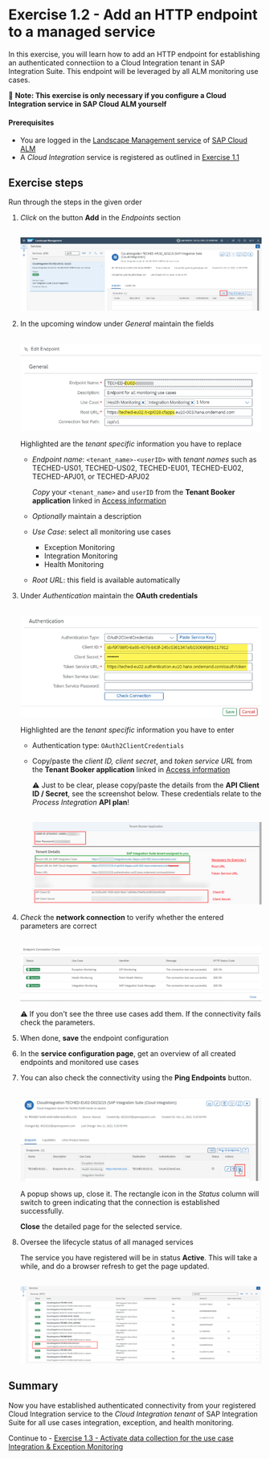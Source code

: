 # Exercise 1.2 - Add an HTTP endpoint to a managed service

In this exercise, you will learn how to add an HTTP endpoint for establishing an authenticated connectiion to a Cloud Integration tenant in SAP Integration Suite. This endpoint will be leveraged by all ALM monitoring use cases.

:construction_worker: **Note: This exercise is only necessary if you configure a Cloud Integration service in SAP Cloud ALM yourself**

#### Prerequisites

- You are logged in the [Landscape Management service](https://teched22-cloudalm-003.eu10.alm.cloud.sap/shell/run?sap-ui-app-id=sap.crun.landscape) of [SAP Cloud ALM](https://teched22-cloudalm-003.eu10.alm.cloud.sap/launchpad#Shell-home)
- A *Cloud Integration* service is registered as outlined in [Exercise 1.1](/exercises/ex1/ex11/)

## Exercise steps

Run through the steps in the given order

1. *Click* on the button **Add** in the *Endpoints* section

    <br>![](/exercises/ex1/images/LMSAddEndpointButton.png)
       
2. In the upcoming window under *General* maintain the fields

    <br>![Replace the highlighted parts by the Tenant Booker app info](/exercises/ex1/images/LMSAddEndpointGeneral.png)
    
    Highlighted are the *tenant specific* information you have to replace
    
    - *Endpoint name*: `<tenant_name>-<userID>` with *tenant names* such as TECHED-US01, TECHED-US02, TECHED-EU01, TECHED-EU02, TECHED-APJ01, or TECHED-APJ02
       
        *Copy* your `<tenant_name>` and `userID` from  the **Tenant Booker application** linked in [Access information](/exercises/ex0/ex02/) 
		
    - *Optionally* maintain a description
    - *Use Case*: select all monitoring use cases
        - Exception Monitoring
        - Integration Monitoring
        - Health Monitoring
     - *Root URL*: this field is available automatically

3.	Under *Authentication* maintain the **OAuth credentials**

    <br>![Highlighted the tenant name](/exercises/ex1/images/LMSAddEndpointAuthentication.png)
    
    Highlighted are the *tenant specific* information you have to enter
    
	- Authentication type: `OAuth2ClientCredentials`
	
	- Copy/paste the *client ID, client secret*, and *token service URL* from the **Tenant Booker application** linked in [Access information](/exercises/ex0/ex02/) 
  
	  :warning: Just to be clear, please copy/paste the details from the **API Client ID / Secret**, see the screenshot below. These credentials relate to the *Process Integration* **API plan**!

      <br>![Highlighted the tenant name](/exercises/ex1/images/BookerAppResultEndpointAuthentication.png)
   
4. *Check* the **network connection** to verify whether the entered parameters are correct

    <br>![](/exercises/ex1/images/LMSEndpointConnectionCheck.png)
    
    :warning: If you don't see the three use cases add them. If the connectivity fails check the parameters.
    
5. When done, **save** the endpoint configuration

6. In the **service configuration page**, get an overview of all created endpoints and monitored use cases

6. You can also check the connectivity using the **Ping Endpoints** button. 

    <br>![](/exercises/ex1/images/LMSPingConnection.png)
    
    A popup shows up, close it. The rectangle icon in the *Status* column will switch to green indicating that the connection is established successfully.
    
    **Close** the detailed page for the selected service.
    
7.  Oversee the lifecycle status of all managed services

    The service you have registered will be in status **Active**. This will take a while, and do a browser refresh to get the page updated.

    <br>![](/exercises/ex1/images/LMSManagedServices.png)
    
## Summary

Now you have established authenticated connectivity from your registered Cloud Integration service to the *Cloud Integration tenant* of SAP Integration Suite for all use cases integration, exception, and health monitoring.

Continue to - [Exercise 1.3 - Activate data collection for the use case Integration & Exception Monitoring](/exercises/ex1/ex13/)
